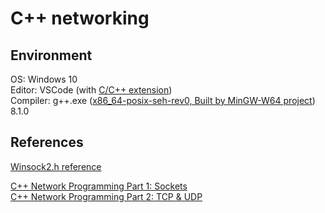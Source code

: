 # C++ networking

## Environment

OS: Windows 10 \
Editor: VSCode (with [C/C++ extension](https://marketplace.visualstudio.com/items?itemName=ms-vscode.cpptools)) \
Compiler: g++.exe ([x86_64-posix-seh-rev0, Built by MinGW-W64 project](https://sourceforge.net/projects/mingw-w64/files/Toolchains%20targetting%20Win64/Personal%20Builds/mingw-builds/8.1.0/threads-posix/seh/x86_64-8.1.0-release-posix-seh-rt_v6-rev0.7z/download)) 8.1.0

## References

[Winsock2.h reference](https://learn.microsoft.com/en-us/windows/win32/api/winsock2/)

[C++ Network Programming Part 1: Sockets](https://www.youtube.com/watch?v=gntyAFoZp-E) \
[C++ Network Programming Part 2: TCP & UDP](https://www.youtube.com/watch?v=sXW_sNGvqcU)
